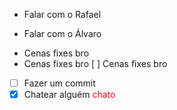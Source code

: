 - Falar com o Rafael
+ Falar com o Álvaro
- Cenas fixes bro
- Cenas fixes bro
[ ] Cenas fixes bro
- [ ] Fazer um commit
- [x] Chatear alguém <span style="color:red"> chato </span>
